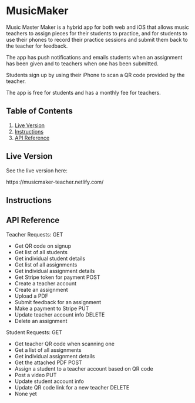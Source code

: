 # MusicMaker

Music Master Maker is a hybrid app for both web and iOS that allows music teachers to assign pieces for their students to practice, and for students to use their phones to record their practice sessions and submit them back to the teacher for feedback.

The app has push notifications and emails students when an assignment has been given and to teachers when one has been submitted.

Students sign up by using their iPhone to scan a QR code provided by the teacher.

The app is free for students and has a monthly fee for teachers.

## Table of Contents
1. [Live Version](#live_version)
3. [Instructions](#instructions)
4. [API Reference](#api_reference)

## Live Version
See the live version here:
<link>https://musicmaker-teacher.netlify.com/</link>

## Instructions


## API Reference
Teacher Requests:
GET
  - Get QR code on signup
  - Get list of all students
  - Get individual student details
  - Get list of all assignments
  - Get individual assignment details
  - Get Stripe token for payment
POST
  - Create a teacher account
  - Create an assignment
  - Upload a PDF
  - Submit feedback for an assignment
  - Make a payment to Stripe
PUT
  - Update teacher account info
DELETE
  - Delete an assignment

Student Requests:
GET
  - Get teacher QR code when scanning one
  - Get a list of all assignments
  - Get individual assignment details
  - Get the attached PDF
POST
  - Assign a student to a teacher account based on QR code
  - Post a video
PUT
  - Update student account info
  - Update QR code link for a new teacher
DELETE
  - None yet
